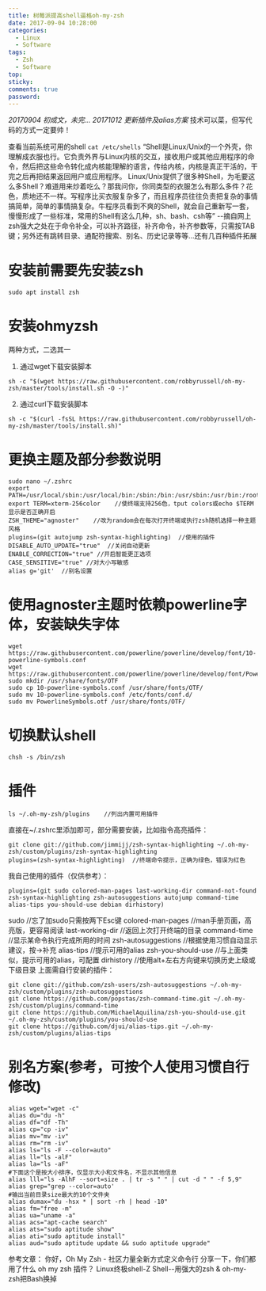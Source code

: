 ```yaml
---
title: 树莓派提高shell逼格oh-my-zsh
date: 2017-09-04 10:28:00
categories:
  - Linux
  - Software
tags:
  - Zsh
  - Software
top: 
sticky:
comments: true
password: 
---
```

*20170904 初成文，未完...
20171012 更新插件及alias方案*
技术可以菜，但写代码的方式一定要帅！

<!-- more -->

查看当前系统可用的shell
`cat /etc/shells`
“Shell是Linux/Unix的一个外壳，你理解成衣服也行。它负责外界与Linux内核的交互，接收用户或其他应用程序的命令，然后把这些命令转化成内核能理解的语言，传给内核，内核是真正干活的，干完之后再把结果返回用户或应用程序。
Linux/Unix提供了很多种Shell，为毛要这么多Shell？难道用来炒着吃么？那我问你，你同类型的衣服怎么有那么多件？花色，质地还不一样。写程序比买衣服复杂多了，而且程序员往往负责把复杂的事情搞简单，简单的事情搞复杂。牛程序员看到不爽的Shell，就会自己重新写一套，慢慢形成了一些标准，常用的Shell有这么几种，sh、bash、csh等”    --摘自网上
zsh强大之处在于命令补全，可以补齐路径，补齐命令，补齐参数等，只需按TAB键；另外还有跳转目录、通配符搜索、别名、历史记录等等...还有几百种插件拓展

# 安装前需要先安装zsh

`sudo apt install zsh`

# 安装ohmyzsh
两种方式，二选其一

1. 通过wget下载安装脚本

```
sh -c "$(wget https://raw.githubusercontent.com/robbyrussell/oh-my-zsh/master/tools/install.sh -O -)"
```

2. 通过curl下载安装脚本

```
sh -c "$(curl -fsSL https://raw.githubusercontent.com/robbyrussell/oh-my-zsh/master/tools/install.sh)"
```

# 更换主题及部分参数说明

```
sudo nano ~/.zshrc
export PATH=/usr/local/sbin:/usr/local/bin:/sbin:/bin:/usr/sbin:/usr/bin:/root/bin
export TERM=xterm-256color    //使终端支持256色，tput colors或echo $TERM显示是否正确开启
ZSH_THEME="agnoster"    //改为random会在每次打开终端或执行zsh随机选择一种主题风格
plugins=(git autojump zsh-syntax-highlighting)  //使用的插件
DISABLE_AUTO_UPDATE="true"  //关闭自动更新
ENABLE_CORRECTION="true" //开启智能更正选项
CASE_SENSITIVE="true" //对大小写敏感
alias g='git'  //别名设置
```

# 使用agnoster主题时依赖powerline字体，安装缺失字体

```
wget https://raw.githubusercontent.com/powerline/powerline/develop/font/10-powerline-symbols.conf
wget https://raw.githubusercontent.com/powerline/powerline/develop/font/PowerlineSymbols.otf
sudo mkdir /usr/share/fonts/OTF
sudo cp 10-powerline-symbols.conf /usr/share/fonts/OTF/
sudo mv 10-powerline-symbols.conf /etc/fonts/conf.d/
sudo mv PowerlineSymbols.otf /usr/share/fonts/OTF/
```

# 切换默认shell

```
chsh -s /bin/zsh
```

# 插件

```
ls ~/.oh-my-zsh/plugins    //列出内置可用插件
```

直接在~/.zshrc里添加即可，部分需要安装，比如指令高亮插件：

```
git clone git://github.com/jimmijj/zsh-syntax-highlighting ~/.oh-my-zsh/custom/plugins/zsh-syntax-highlighting
plugins=(zsh-syntax-highlighting)  //终端命令提示，正确为绿色，错误为红色
```

我自己使用的插件（仅供参考）：

```
plugins=(git sudo colored-man-pages last-working-dir command-not-found zsh-syntax-highlighting zsh-autosuggestions autojump command-time alias-tips you-should-use debian dirhistory) 
```

sudo //忘了加sudo只需按两下Esc键
colored-man-pages //man手册页面，高亮版，更容易阅读
last-working-dir //返回上次打开终端的目录
command-time //显示某命令执行完成所用的时间
zsh-autosuggestions //根据使用习惯自动显示建议，按→补充
alias-tips //提示可用的alias
zsh-you-should-use //与上面类似，提示可用的alias，可配置
dirhistory //使用alt+左右方向键来切换历史上级或下级目录
上面需自行安装的插件：

```
git clone git://github.com/zsh-users/zsh-autosuggestions ~/.oh-my-zsh/custom/plugins/zsh-autosuggestions
git clone https://github.com/popstas/zsh-command-time.git ~/.oh-my-zsh/custom/plugins/command-time
git clone https://github.com/MichaelAquilina/zsh-you-should-use.git ~/.oh-my-zsh/custom/plugins/you-should-use
git clone https://github.com/djui/alias-tips.git ~/.oh-my-zsh/custom/plugins/alias-tips
```
# 别名方案(参考，可按个人使用习惯自行修改)

```
alias wget="wget -c"
alias du="du -h"
alias df="df -Th"
alias cp="cp -iv"
alias mv="mv -iv"
alias rm="rm -iv"
alias ls="ls -F --color=auto"
alias ll="ls -alF"
alias la="ls -aF"
#下面这个是按大小排序，仅显示大小和文件名，不显示其他信息
alias lll="ls -AlhF --sort=size . | tr -s " " | cut -d " " -f 5,9"
alias grep="grep --color=auto'
#输出当前目录size最大的10个文件夹
alias dumax="du -hsx * | sort -rh | head -10"
alias fm="free -m"
alias ua="uname -a"
alias acs="apt-cache search"
alias ats="sudo aptitude show"
alias ati="sudo aptitude install"
alias aud="sudo aptitude update && sudo aptitude upgrade"
```

参考文章：
你好，Oh My Zsh - 社区力量全新方式定义命令行
分享一下，你们都用了什么 oh my zsh 插件？
Linux终极shell-Z Shell--用强大的zsh & oh-my-zsh把Bash换掉
